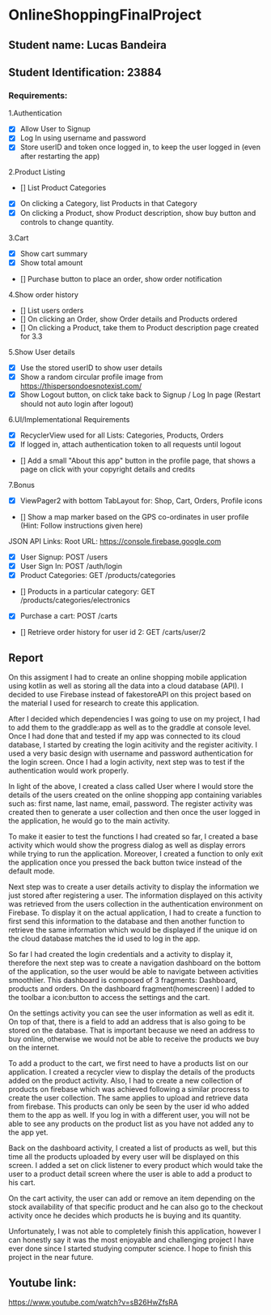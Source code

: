 # OnlineShoppingFinalProject #
## Student name: Lucas Bandeira ##
## Student Identification: 23884 ##



### Requirements: ###

1.Authentication
- [x] Allow User to Signup 
- [x] Log In using username and password
- [x] Store userID and token once logged in, to keep the user logged in (even after restarting the app)

2.Product Listing
- [] List Product Categories
- [x] On clicking a Category, list Products in that Category
- [x] On clicking a Product, show Product description, show buy button and controls to change quantity.

3.Cart
- [x] Show cart summary
- [x] Show total amount
- [] Purchase button to place an order, show order notification

4.Show order history
- [] List users orders
- [] On clicking an Order, show Order details and Products ordered
- [] On clicking a Product, take them to Product description page created for 3.3

5.Show User details
- [x] Use the stored userID to show user details
- [x] Show a random circular profile image from https://thispersondoesnotexist.com/
- [x] Show Logout button, on click take back to Signup / Log In page (Restart should not auto login after logout)

6.UI/Implementational Requirements
- [x] RecyclerView used for all Lists: Categories, Products, Orders
- [x] If logged in, attach authentication token to all requests until logout
- [] Add a small "About this app" button in the profile page, that shows a page on click with your copyright details and credits

7.Bonus
- [x] ViewPager2 with bottom TabLayout for: Shop, Cart, Orders, Profile icons
- [] Show a map marker based on the GPS co-ordinates in user profile (Hint: Follow instructions given here)

JSON API Links:
Root URL: https://console.firebase.google.com

- [x] User Signup: POST /users
- [x] User Sign In: POST /auth/login
- [x] Product Categories: GET /products/categories
- [] Products in a particular category: GET /products/categories/electronics
- [x] Purchase a cart: POST /carts
- [] Retrieve order history for user id 2: GET /carts/user/2


## Report ##

On this assigment I had to create an online shopping mobile application using kotlin as well as storing all the data into a cloud database (API).
I decided to use Firebase instead of fakestoreAPI on this project based on the material I used for research to create this application.

After I decided which dependencies I was going to use on my project, I had to add them to the graddle:app as well as to the graddle at console level. Once I had done that and tested if my app was connected to its cloud database, I started by creating the login acitivity and the register acitivity. I used a very basic design with username and password authentication for the login screen. Once I had a login activity, next step was to test if the authentication would work properly.

In light of the above, I created a class called User where I would store the details of the users created on the online shopping app containing variables such as: first name, last name, email, password. The register activity was created then to generate a user collection and then once the user logged in the application, he would go to the main activity.

To make it easier to test the functions I had created so far, I created a base activity which would show the progress dialog as well as display errors while trying to run the application. Moreover, I created a function to only exit the application once you pressed the back button twice instead of the default mode.

Next step was to create a user details activity to display the information we just stored after registering a user. The information displayed on this activity was retrieved from the users collection in the authentication environment on Firebase. To display it on the actual application, I had to create a function to first send this information to the database and then another function to retrieve the same information which would be displayed if the unique id on the cloud database matches the id used to log in the app.

So far I had created the login credentials and a activity to display it, therefore the next step was to create a navigation dashboard on the bottom of the application, so the user would be able to navigate between activities smoothlier. This dashboard is composed of 3 fragments: Dashboard, products and orders. On the dashboard fragment(homescreen) I added to the toolbar a icon:button to access the settings and the cart.

On the settings activity you can see the user information as well as edit it. On top of that, there is a field to add an address that is also going to be stored on the database. That is important because we need an address to buy online, otherwise we would not be able to receive the products we buy on the internet.

To add a product to the cart, we first need to have a products list on our application. I created a recycler view to display the details of the products added on the product activity. Also, I had to create a new collection of products on firebase which was achieved following a similar procress to create the user collection. The same applies to upload and retrieve data from firebase. This products can only be seen by the user id who added them to the app as well. If you log in with a different user, you will not be able to see any products on the product list as you have not added any to the app yet.

Back on the dashboard activity, I created a list of products as well, but this time all the products uploaded by every user will be displayed on this screen. I added a set on click listener to every product which would take the user to a product detail screen where the user is able to add a product to his cart.

On the cart activity, the user can add or remove an item depending on the stock availability of that specific product and he can also go to the checkout activity once he decides which products he is buying and its quantity.

Unfortunately, I was not able to completely finish this application, however I can honestly say it was the most enjoyable and challenging project I have ever done since I started studying computer science. I hope to finish this project in the near future.

## Youtube link: ##
https://www.youtube.com/watch?v=sB26HwZfsRA

